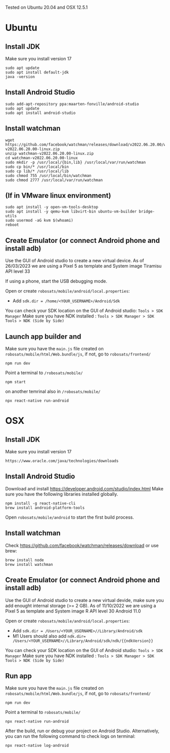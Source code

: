 Tested on Ubuntu 20.04 and OSX 12.5.1

# Ubuntu

## Install JDK

Make sure you install version 17

```
sudo apt update
sudo apt install default-jdk
java -version
```

## Install Android Studio

```
sudo add-apt-repository ppa:maarten-fonville/android-studio
sudo apt update
sudo apt install android-studio
```

## Install watchman

```
wget https://github.com/facebook/watchman/releases/download/v2022.06.20.00/watchman-v2022.06.20.00-linux.zip
unzip watchman-v2022.06.20.00-linux.zip
cd watchman-v2022.06.20.00-linux
sudo mkdir -p /usr/local/{bin,lib} /usr/local/var/run/watchman
sudo cp bin/* /usr/local/bin
sudo cp lib/* /usr/local/lib
sudo chmod 755 /usr/local/bin/watchman
sudo chmod 2777 /usr/local/var/run/watchman
```

## (If in VMware linux environment)

```
sudo apt install -y open-vm-tools-desktop
sudo apt install -y qemu-kvm libvirt-bin ubuntu-vm-builder bridge-utils
sudo usermod -aG kvm $(whoami)
reboot
```

## Create Emulator (or connect Android phone and install adb)

Use the GUI of Android studio to create a new virtual device. As of 26/03/2023 we are using a Pixel 5 as template and System image Tiramisu API level 33

If using a phone, start the USB debugging mode.

Open or create `robosats/mobile/android/local.properties`:

- Add `sdk.dir = /home/<YOUR_USERNAME>/Android/Sdk`

You can check your SDK location on the GUI of Android studio: `Tools > SDK Manager`
Make sure you have NDK installed : `Tools > SDK Manager > SDK Tools > NDK (Side by Side)`

## Launch app builder and

Make sure you have the `main.js` file created on `robosats/mobile/html/Web.bundle/js`, if not, go to `robosats/frontend/`

```
npm run dev
```

Point a terminal to `/robosats/mobile/`

```
npm start
```

on another temrinal also in `/robosats/mobile/`

```
npx react-native run-android
```

# OSX

## Install JDK

Make sure you install version 17

```
https://www.oracle.com/java/technologies/downloads
```

## Install Android Studio

Download and install https://developer.android.com/studio/index.html
Make sure you have the following libraries installed globally.

```
npm install -g react-native-cli
brew install android-platform-tools
```

Open `robosats/mobile/android` to start the first build process.

## Install watchman

Check https://github.com/facebook/watchman/releases/download or use brew:

```
brew install node
brew install watchman
```

## Create Emulator (or connect Android phone and install adb)

Use the GUI of Android studio to create a new virtual devide, make sure you add enought internal storage (>= 2 GB).
As of 11/10/2022 we are using a Pixel 5 as template and System image R API level 30 Android 11.0

Open or create `robosats/mobile/android/local.properties`:

- Add `sdk.dir = /Users/<YOUR_USERNAME>//Library/Android/sdk`
- M1 Users should also add `ndk.dir= /Users/<YOUR_USERNAME>//Library/Android/sdk/ndk/{{ndkVersion}}`

You can check your SDK location on the GUI of Android studio: `Tools > SDK Manager`
Make sure you have NDK installed : `Tools > SDK Manager > SDK Tools > NDK (Side by Side)`

## Run app

Make sure you have the `main.js` file created on `robosats/mobile/html/Web.bundle/js`, if not, go to `robosats/frontend/`

```
npm run dev
```

Point a terminal to `robosats/mobile/`

```
npx react-native run-android
```

After the build, run or debug your project on Android Studio. Alternatively, you can run the following command to check logs on terminal:

```
npx react-native log-android
```

